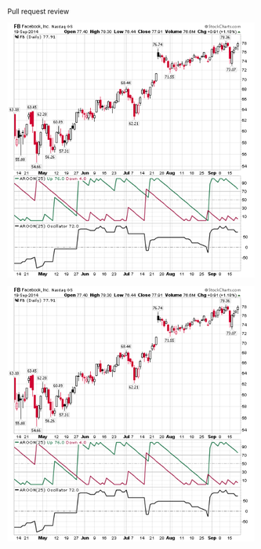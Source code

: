 <p>Pull request review</p>

<img src="facebook-201404-201409.png">

![facebook-201404-201409.png](facebook-201404-201409.png "Facebook")